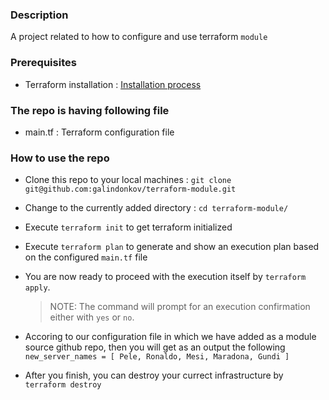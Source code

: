 ### Description

A project related to how to configure and use terraform `module`

### Prerequisites

- Terraform installation : [Installation process ](https://learn.hashicorp.com/terraform/getting-started/install.html)

### The repo is having following file

- main.tf : Terraform configuration file

### How to use the repo

- Clone this repo to your local machines : `git clone git@github.com:galindonkov/terraform-module.git`

- Change to the currently added directory : `cd terraform-module/`

- Execute `terraform init` to get terraform initialized

- Execute `terraform plan` to generate and show an execution plan based on the configured `main.tf` file

- You are now ready to proceed with the execution itself by `terraform apply`.

  > NOTE: The command will prompt for an execution confirmation either with `yes` or `no`.        
  
- Accoring to our configuration file in which we have added as a module source github repo, then you will get as an output the   following
`  
new_server_names = [
    Pele,
    Ronaldo,
    Mesi,
    Maradona,
    Gundi
    ]
    `
   
- After you finish, you can destroy your currect infrastructure by `terraform destroy`
